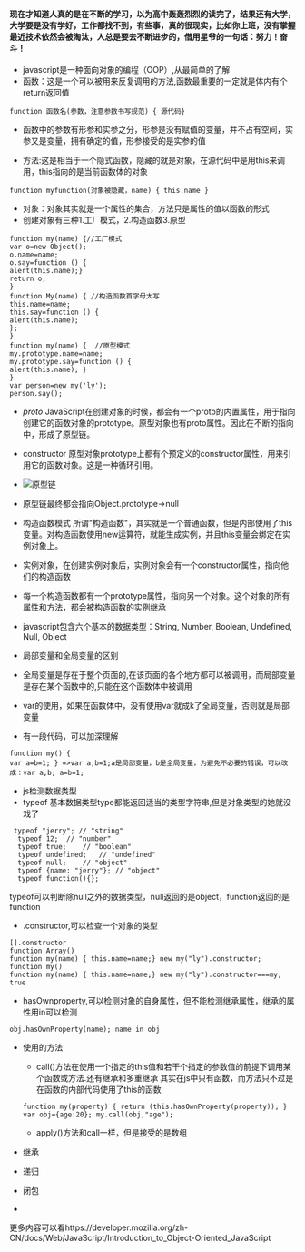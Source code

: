 #### 现在才知道人真的是在不断的学习，以为高中轰轰烈烈的读完了，结果还有大学，大学要是没有学好，工作都找不到，有些事，真的很现实，比如你上班，没有掌握最近技术依然会被淘汰，人总是要去不断进步的，借用星爷的一句话：努力！奋斗！

* javascript是一种面向对象的编程（OOP）,从最简单的了解
 * 函数：这是一个可以被用来反复调用的方法,函数最重要的一定就是体内有个return返回值
 ```
 function 函数名(参数，注意参数书写规范) { 源代码}
 ```
  * 函数中的参数有形参和实参之分，形参是没有赋值的变量，并不占有空间，实参又是变量，拥有确定的值，形参接受的是实参的值
 
 * 方法:这是相当于一个隐式函数，隐藏的就是对象，在源代码中是用this来调用，this指向的是当前函数体的对象
 ```
 function myfunction(对象被隐藏，name) { this.name }
 ```
 * 对象：对象其实就是一个属性的集合，方法只是属性的值以函数的形式
  * 创建对象有三种1.工厂模式，2.构造函数3.原型
  ```
  function my(name) {//工厂模式
  var o=new Object();
  o.name=name;
  o.say=function () {
  alert(this.name);}
  return o;
  }
  function My(name) { //构造函数首字母大写
  this.name=name;
  this.say=function () {
  alert(this.name);
  }; 
  }
  function my(name) {  //原型模式
  my.prototype.name=name;
  my.prototype.say=function () {
  alert(this.name); }
  }
  var person=new my('ly');
  person.say();
  ```
   *  _proto_ JavaScript在创建对象的时候，都会有一个proto的内置属性，用于指向创建它的函数对象的prototype。原型对象也有proto属性。因此在不断的指向中，形成了原型链。
   *  constructor 原型对象prototype上都有个预定义的constructor属性，用来引用它的函数对象。这是一种循环引用。
   * ![原型链](https://segmentfault.com/img/bVwFw5)
   * 原型链最终都会指向Object.prototype->null
 * 构造函数模式 所谓"构造函数"，其实就是一个普通函数，但是内部使用了this变量。对构造函数使用new运算符，就能生成实例，并且this变量会绑定在实例对象上。
  * 实例对象，在创建实例对象后，实例对象会有一个constructor属性，指向他们的构造函数
  * 每一个构造函数都有一个prototype属性，指向另一个对象。这个对象的所有属性和方法，都会被构造函数的实例继承

 * javascript包含六个基本的数据类型：String, Number, Boolean, Undefined, Null, Object
 * 局部变量和全局变量的区别
  * 全局变量是存在于整个页面的,在该页面的各个地方都可以被调用，而局部变量是存在某个函数中的,只能在这个函数体中被调用
  * var的使用，如果在函数体中，没有使用var就成k了全局变量，否则就是局部变量
  * 有一段代码，可以加深理解
  ```
  function my() {
  var a=b=1; } =>var a,b=1;a是局部变量，b是全局变量，为避免不必要的错误，可以改成：var a,b; a=b=1;
  ```
 * js检测数据类型
  * typeof 基本数据类型type都能返回适当的类型字符串,但是对象类型的她就没戏了
  ```
   typeof "jerry"; // "string"
    typeof 12;  // "number"
    typeof true;    // "boolean"
    typeof undefined;   // "undefined"
    typeof null;    // "object"
    typeof {name: "jerry"}; // "object"
    typeof function(){};  
   ```
   typeof可以判断除null之外的数据类型，null返回的是object，function返回的是function
   * .constructor,可以检查一个对象的类型
   ```
[].constructor
function Array()
function my(name) { this.name=name;} new my("ly").constructor;
function my()
function my(name) { this.name=name;} new my("ly").constructor===my;
true
```

   * hasOwnproperty,可以检测对象的自身属性，但不能检测继承属性，继承的属性用in可以检测
   ```
   obj.hasOwnProperty(name); name in obj
   ```
 
 * 使用的方法  
   * call()方法在使用一个指定的this值和若干个指定的参数值的前提下调用某个函数或方法.还有继承和多重继承
   其实在js中只有函数，而方法只不过是在函数的内部代码使用了this的函数
   ```
   function my(property) { return (this.hasOwnProperty(property)); } var obj={age:20}; my.call(obj,"age");
   ```
   
   * apply()方法和call一样，但是接受的是数组
 * 继承
 * 递归
 * 闭包
 * 
更多内容可以看https://developer.mozilla.org/zh-CN/docs/Web/JavaScript/Introduction_to_Object-Oriented_JavaScript
